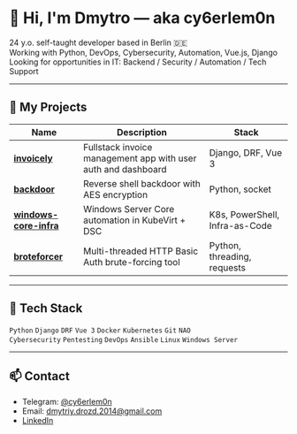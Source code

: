 # 👋 Hi, I'm Dmytro — aka cy6erlem0n

24 y.o. self-taught developer based in Berlin 🇩🇪  
Working with Python, DevOps, Cybersecurity, Automation, Vue.js, Django  
Looking for opportunities in IT: Backend / Security / Automation / Tech Support

---

## 🔧 My Projects

| Name | Description | Stack |
|------|-------------|-------|
| [**invoicely**](https://github.com/cy6erlem0n/invoicely) | Fullstack invoice management app with user auth and dashboard | Django, DRF, Vue 3 |
| [**backdoor**](https://github.com/cy6erlem0n/backdoor) | Reverse shell backdoor with AES encryption | Python, socket |
| [**windows-core-infra**](https://github.com/cy6erlem0n/windows-core-infra) | Windows Server Core automation in KubeVirt + DSC | K8s, PowerShell, Infra-as-Code |
| [**broteforcer**](https://github.com/cy6erlem0n/broteforcer) | Multi-threaded HTTP Basic Auth brute-forcing tool | Python, threading, requests |

---

## 🧰 Tech Stack

`Python` `Django` `DRF` `Vue 3` `Docker` `Kubernetes` `Git` `NAO`  
`Cybersecurity` `Pentesting` `DevOps` `Ansible` `Linux` `Windows Server`

---

## 📫 Contact

- Telegram: [@cy6erlem0n](https://t.me/cy6erlem0n)  
- Email: dmytriy.drozd.2014@gmail.com
- [LinkedIn](https://www.linkedin.com/in/dmytro-drozd-2796a32a3)

